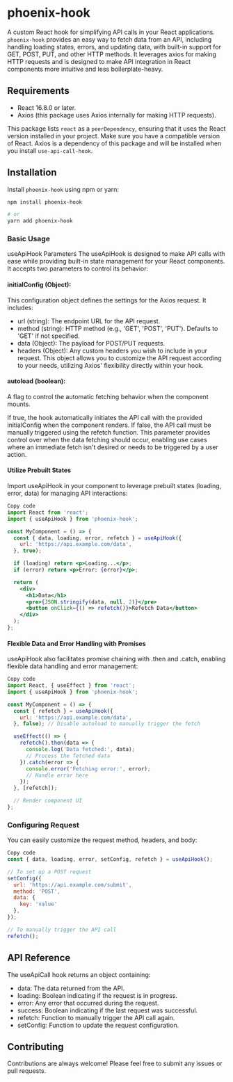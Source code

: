 # phoenix-hook

A custom React hook for simplifying API calls in your React applications. `phoenix-hook` provides an easy way to fetch data from an API, including handling loading states, errors, and updating data, with built-in support for GET, POST, PUT, and other HTTP methods. It leverages axios for making HTTP requests and is designed to make API integration in React components more intuitive and less boilerplate-heavy.

## Requirements

- React 16.8.0 or later.
- Axios (this package uses Axios internally for making HTTP requests).

This package lists `react` as a `peerDependency`, ensuring that it uses the React version installed in your project. Make sure you have a compatible version of React. Axios is a dependency of this package and will be installed when you install `use-api-call-hook`.

## Installation

Install `phoenix-hook` using npm or yarn:

```bash
npm install phoenix-hook

# or
yarn add phoenix-hook
```

### Basic Usage

useApiHook Parameters
The useApiHook is designed to make API calls with ease while providing built-in state management for your React components. It accepts two parameters to control its behavior:

#### initialConfig (Object): 
This configuration object defines the settings for the Axios request. It includes:

- url (string): The endpoint URL for the API request.
- method (string): HTTP method (e.g., 'GET', 'POST', 'PUT'). Defaults to 'GET' if not specified.
- data (Object): The payload for POST/PUT requests.
- headers (Object): Any custom headers you wish to include in your request.
This object allows you to customize the API request according to your needs, utilizing Axios' flexibility directly within your hook.

#### autoload (boolean): 
A flag to control the automatic fetching behavior when the component mounts.

If true, the hook automatically initiates the API call with the provided initialConfig when the component renders.
If false, the API call must be manually triggered using the refetch function.
This parameter provides control over when the data fetching should occur, enabling use cases where an immediate fetch isn't desired or needs to be triggered by a user action.

#### Utilize Prebuilt States
Import useApiHook in your component to leverage prebuilt states (loading, error, data) for managing API interactions:

``` jsx
Copy code
import React from 'react';
import { useApiHook } from 'phoenix-hook';

const MyComponent = () => {
  const { data, loading, error, refetch } = useApiHook({
    url: 'https://api.example.com/data',
  }, true);

  if (loading) return <p>Loading...</p>;
  if (error) return <p>Error: {error}</p>;

  return (
    <div>
      <h1>Data</h1>
      <pre>{JSON.stringify(data, null, 2)}</pre>
      <button onClick={() => refetch()}>Refetch Data</button>
    </div>
  );
};

```

#### Flexible Data and Error Handling with Promises
useApiHook also facilitates promise chaining with .then and .catch, enabling flexible data handling and error management:

``` jsx
Copy code
import React, { useEffect } from 'react';
import { useApiHook } from 'phoenix-hook';

const MyComponent = () => {
  const { refetch } = useApiHook({
    url: 'https://api.example.com/data',
  }, false); // Disable autoload to manually trigger the fetch

  useEffect(() => {
    refetch().then(data => {
      console.log('Data fetched:', data);
      // Process the fetched data
    }).catch(error => {
      console.error('Fetching error:', error);
      // Handle error here
    });
  }, [refetch]);

  // Render component UI
};


```

### Configuring Request
You can easily customize the request method, headers, and body:

``` javascript
Copy code
const { data, loading, error, setConfig, refetch } = useApiHook();

// To set up a POST request
setConfig({
  url: 'https://api.example.com/submit',
  method: 'POST',
  data: {
    key: 'value'
  },
});

// To manually trigger the API call
refetch();
```
## API Reference
The useApiCall hook returns an object containing:

- data: The data returned from the API.
- loading: Boolean indicating if the request is in progress.
- error: Any error that occurred during the request.
- success: Boolean indicating if the last request was successful.
- refetch: Function to manually trigger the API call again.
- setConfig: Function to update the request configuration.

## Contributing
Contributions are always welcome! Please feel free to submit any issues or pull requests.
